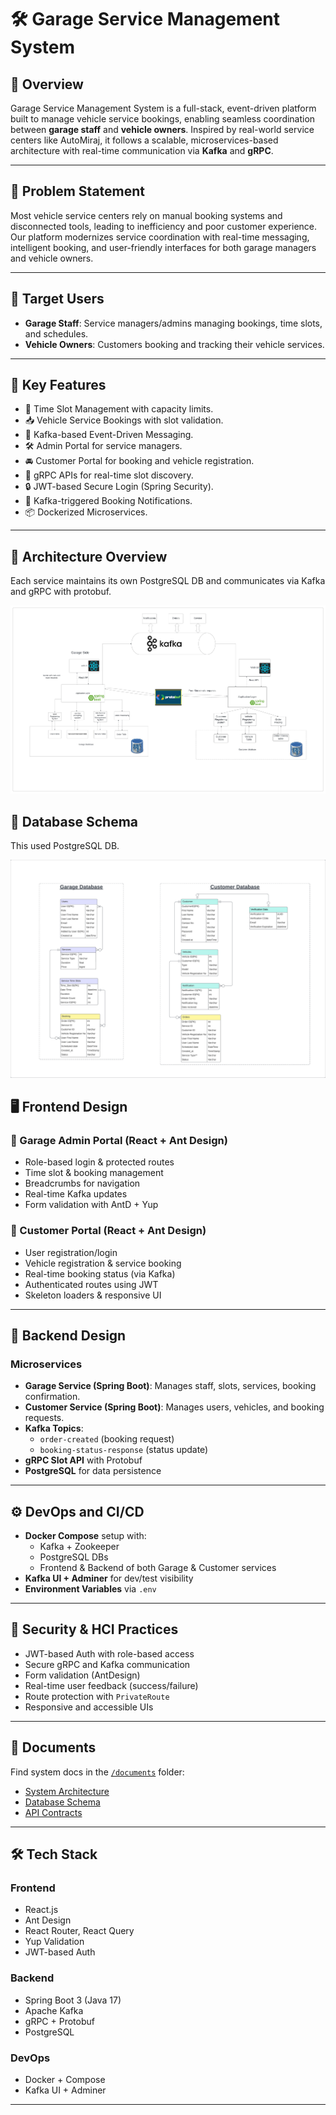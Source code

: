 # 🛠️ Garage Service Management System

<!-- 
[![CustomerSide Repo](https://img.shields.io/github/actions/workflow/status/your-org/garage-backend/ci.yml?label=Backend%20CI)](https://github.com/Garage-Application-ISA/Garage-Application-Customer-Side-Implementation.git)
[![GarageSide Repo](https://img.shields.io/github/actions/workflow/status/your-org/garage-frontend/deploy.yml?label=Frontend%20CI)](https://github.com/Garage-Application-ISA/Intern-Project.git)
-->


## 🚗 Overview

Garage Service Management System is a full-stack, event-driven platform built to manage vehicle service bookings, enabling seamless coordination between **garage staff** and **vehicle owners**. Inspired by real-world service centers like AutoMiraj, it follows a scalable, microservices-based architecture with real-time communication via **Kafka** and **gRPC**.

---

## 🎯 Problem Statement

Most vehicle service centers rely on manual booking systems and disconnected tools, leading to inefficiency and poor customer experience. Our platform modernizes service coordination with real-time messaging, intelligent booking, and user-friendly interfaces for both garage managers and vehicle owners.

---

## 👥 Target Users

- **Garage Staff**: Service managers/admins managing bookings, time slots, and schedules.
- **Vehicle Owners**: Customers booking and tracking their vehicle services.

---

## 🚀 Key Features

- 📅 Time Slot Management with capacity limits.
- 📥 Vehicle Service Bookings with slot validation.
- 🔄 Kafka-based Event-Driven Messaging.
- 🛠️ Admin Portal for service managers.
- 🚘 Customer Portal for booking and vehicle registration.
- 🔔 gRPC APIs for real-time slot discovery.
- 🔒 JWT-based Secure Login (Spring Security).
- 📨 Kafka-triggered Booking Notifications.
- 📦 Dockerized Microservices.

---

## 🧱 Architecture Overview

Each service maintains its own PostgreSQL DB and communicates via Kafka and gRPC with protobuf.

![System Architecture](./../diagrams/SystemArchitecture.png)

## 🧱 Database Schema

This used PostgreSQL DB.

![Database Schema](./../diagrams/DatabaseER.jpeg)

## 🖥️ Frontend Design

### 🔧 Garage Admin Portal (React + Ant Design)
- Role-based login & protected routes
- Time slot & booking management
- Breadcrumbs for navigation
- Real-time Kafka updates
- Form validation with AntD + Yup

### 🚙 Customer Portal (React + Ant Design)
- User registration/login
- Vehicle registration & service booking
- Real-time booking status (via Kafka)
- Authenticated routes using JWT
- Skeleton loaders & responsive UI

---

## 🔧 Backend Design

### Microservices
- **Garage Service (Spring Boot)**: Manages staff, slots, services, booking confirmation.
- **Customer Service (Spring Boot)**: Manages users, vehicles, and booking requests.
- **Kafka Topics**: 
  - `order-created` (booking request)
  - `booking-status-response` (status update)
- **gRPC Slot API** with Protobuf
- **PostgreSQL** for data persistence

---

## ⚙️ DevOps and CI/CD

- **Docker Compose** setup with:
  - Kafka + Zookeeper
  - PostgreSQL DBs
  - Frontend & Backend of both Garage & Customer services
- **Kafka UI + Adminer** for dev/test visibility
- **Environment Variables** via `.env`

---

## 🔐 Security & HCI Practices

- JWT-based Auth with role-based access
- Secure gRPC and Kafka communication
- Form validation (AntDesign)
- Real-time user feedback (success/failure)
- Route protection with `PrivateRoute`
- Responsive and accessible UIs

---

## 📄 Documents

Find system docs in the [`/documents`](./../documents) folder:

- [System Architecture](./../diagrams/SystemArchitecture.png)
- [Database Schema](./../diagrams/DatabaseER.jpeg)
- [API Contracts](./../documents/GarageAppOverview.pdf)

---

## 🛠️ Tech Stack

### Frontend
- React.js
- Ant Design
- React Router, React Query
- Yup Validation
- JWT-based Auth

### Backend
- Spring Boot 3 (Java 17)
- Apache Kafka
- gRPC + Protobuf
- PostgreSQL

### DevOps
- Docker + Compose
- Kafka UI + Adminer

---




